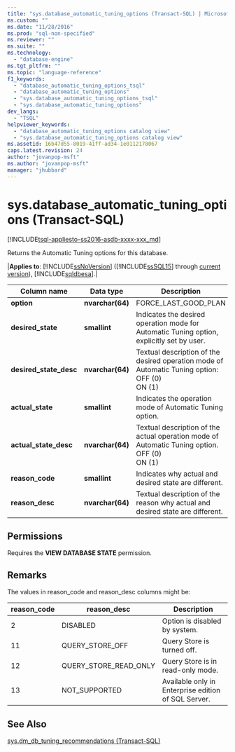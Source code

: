 ```yaml
---
title: "sys.database_automatic_tuning_options (Transact-SQL) | Microsoft Docs"
ms.custom: ""
ms.date: "11/28/2016"
ms.prod: "sql-non-specified"
ms.reviewer: ""
ms.suite: ""
ms.technology: 
  - "database-engine"
ms.tgt_pltfrm: ""
ms.topic: "language-reference"
f1_keywords: 
  - "database_automatic_tuning_options_tsql"
  - "database_automatic_tuning_options"
  - "sys.database_automatic_tuning_options_tsql"
  - "sys.database_automatic_tuning_options"
dev_langs: 
  - "TSQL"
helpviewer_keywords: 
  - "database_automatic_tuning_options catalog view"
  - "sys.database_automatic_tuning_options catalog view"
ms.assetid: 16b47d55-8019-41ff-ad34-1e0112178067
caps.latest.revision: 24
author: "jovanpop-msft"
ms.author: "jovanpop-msft"
manager: "jhubbard"
---
```

# sys.database\_automatic\_tuning_options (Transact-SQL)
[!INCLUDE[tsql-appliesto-ss2016-asdb-xxxx-xxx_md](../../includes/tsql-appliesto-ss2016-asdb-xxxx-xxx-md.md)]

  Returns the Automatic Tuning options for this database.  
  
|**Applies to**: [!INCLUDE[ssNoVersion](../../includes/ssnoversion-md.md)] ([!INCLUDE[ssSQL15](../../includes/sssql15-md.md)] through [current version](http://go.microsoft.com/fwlink/p/?LinkId=299658)), [!INCLUDE[sqldbesa](../../includes/sqldbesa-md.md)].|  
  
|Column name|Data type|Description|  
|-----------------|---------------|-----------------|  
|**option**|**nvarchar(64)**|FORCE\_LAST\_GOOD\_PLAN|  
|**desired_state**|**smallint**|Indicates the desired operation mode for Automatic Tuning option, explicitly set by user.|  
|**desired_state_desc**|**nvarchar(64)**|Textual description of the desired operation mode of Automatic Tuning option:<br />OFF (0)<br />ON (1)|  
|**actual_state**|**smallint**|Indicates the operation mode of Automatic Tuning option.|  
|**actual_state_desc**|**nvarchar(64)**|Textual description of the actual operation mode of Automatic Tuning option.<br />OFF (0)<br />ON (1)|  
|**reason\_code**|**smallint**|Indicates why actual and desired state are different.|  
|**reason\_desc**|**nvarchar(64)**|Textual description of the reason why actual and desired state are different.|  
  
## Permissions  
 Requires the **VIEW DATABASE STATE** permission.  
  
## Remarks
 The values in reason\_code and reason\_desc columns might be:

|reason\_code|reason\_desc|Description|
|-----------------|---------------|-----------------| 
| 2	| DISABLED	| Option is disabled by system.|
| 11	| QUERY_STORE_OFF	| Query Store is turned off.|
| 12	| QUERY_STORE_READ_ONLY	| Query Store is in read-only mode.|
| 13	| NOT_SUPPORTED	| Available only in Enterprise edition of SQL Server.|


## See Also  
 [sys.dm_db_tuning_recommendations &#40;Transact-SQL&#41;](../../relational-databases/system-dynamic-management-views/sys-dm-db-tuning-recommendations-transact-sql.md)
 